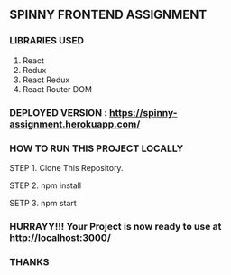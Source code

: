 ## SPINNY FRONTEND ASSIGNMENT

### LIBRARIES USED

1. React
2. Redux
3. React Redux
4. React Router DOM

### DEPLOYED VERSION : https://spinny-assignment.herokuapp.com/

### HOW TO RUN THIS PROJECT LOCALLY

STEP 1. Clone This Repository.

STEP 2. npm install

SETP 3. npm start

### HURRAYY!!! Your Project is now ready to use at http://localhost:3000/

### THANKS
